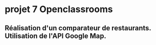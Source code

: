 # projet 7 Openclassrooms

## Réalisation d'un comparateur de restaurants. Utilisation de l'API Google Map.
